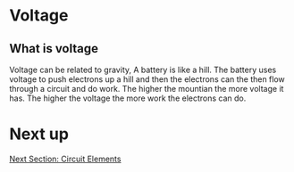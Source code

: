 # Voltage 

## What is voltage

Voltage can be related to gravity, A battery is like a hill. The battery uses voltage to push electrons up a hill and then the electrons can the then flow through a circuit and do work. The higher the mountian the more voltage it has. The higher the voltage the more work the electrons can do.

# Next up
[Next Section: Circuit Elements](../Circuit%20elements/Introduction.md)
